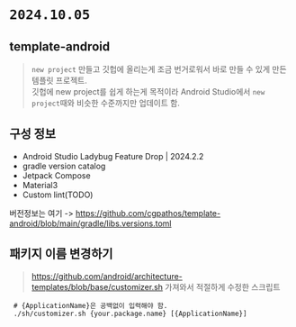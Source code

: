 # `2024.10.05`

## template-android

> `new project` 만들고 깃헙에 올리는게 조금 번거로워서 바로 만들 수 있게 만든 템플릿 프로젝트.  
> 깃헙에 new project를 쉽게 하는게 목적이라 Android Studio에서 `new project`때와 비슷한 수준까지만 업데이트 함.

## 구성 정보

*  Android Studio Ladybug Feature Drop | 2024.2.2
*  gradle version catalog
*  Jetpack Compose
*  Material3
*  Custom lint(TODO)

버전정보는 여기 -> https://github.com/cgpathos/template-android/blob/main/gradle/libs.versions.toml

## 패키지 이름 변경하기

> https://github.com/android/architecture-templates/blob/base/customizer.sh 가져와서 적절하게 수정한 스크립트

```
 # {ApplicationName}은 공백없이 입력해야 함.
 ./sh/customizer.sh {your.package.name} [{ApplicationName}]
```
